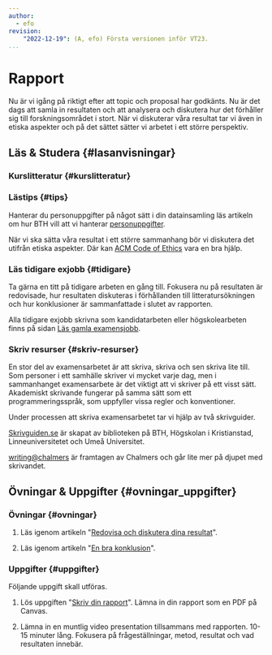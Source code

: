 ```yaml
---
author:
  - efo
revision:
    "2022-12-19": (A, efo) Första versionen inför VT23.
...
```

Rapport
====================================

Nu är vi igång på riktigt efter att topic och proposal har godkänts. Nu är det dags att samla in resultaten och att analysera och diskutera hur det förhåller sig till forskningsområdet i stort. När vi diskuterar våra resultat tar vi även in etiska aspekter och på det sättet sätter vi arbetet i ett större perspektiv.



<!--more-->



Läs & Studera  {#lasanvisningar}
---------------------------------

### Kurslitteratur {#kurslitteratur}



### Lästips {#tips}

Hanterar du personuppgifter på något sätt i din datainsamling läs artikeln om hur BTH vill att vi hanterar [personuppgifter](https://studentportal.bth.se/genomfor-studierna/examensarbete/personuppgiftsbehandling-vid-studentarbeten/).

När vi ska sätta våra resultat i ett större sammanhang bör vi diskutera det utifrån etiska aspekter. Där kan [ACM Code of Ethics](https://www.acm.org/code-of-ethics) vara en bra hjälp.



### Läs tidigare exjobb {#tidigare}

Ta gärna en titt på tidigare arbeten en gång till. Fokusera nu på resultaten är redovisade, hur resultaten diskuteras i förhållanden till litteratursökningen och hur konklusioner är sammanfattade i slutet av rapporten.

Alla tidigare exjobb skrivna som kandidatarbeten eller högskolearbeten finns på sidan [Läs gamla examensjobb](kurser/exjobb/guide/las-gamla-examensjobb).



### Skriv resurser {#skriv-resurser}

En stor del av examensarbetet är att skriva, skriva och sen skriva lite till. Som personer i ett samhälle skriver vi mycket varje dag, men i sammanhanget examensarbete är det viktigt att vi skriver på ett visst sätt. Akademiskt skrivande fungerar på samma sätt som ett programmeringsspråk, som uppfyller vissa regler och konventioner.

Under processen att skriva examensarbetet tar vi hjälp av två skrivguider.

[Skrivguiden.se](https://skrivguiden.se/) är skapat av biblioteken på BTH, Högskolan i Kristianstad, Linneuniversitetet och Umeå Universitet.

[writing@chalmers](https://writing.chalmers.se/chalmers-skrivguide/) är framtagen av Chalmers och går lite mer på djupet med skrivandet.



Övningar & Uppgifter  {#ovningar_uppgifter}
-------------------------------------------

### Övningar {#ovningar}

1. Läs igenom artikeln "[Redovisa och diskutera dina resultat](kunskap/exjobb-redovisa-resultat)".

1. Läs igenom artikeln "[En bra konklusion](kunskap/exjobb-en-bra-konklusion)".



### Uppgifter {#uppgifter}

Följande uppgift skall utföras.

1. Lös uppgiften "[Skriv din rapport](uppgift/exjobb-rapport)". Lämna in din rapport som en PDF på Canvas.

1. Lämna in en muntlig video presentation tillsammans med rapporten. 10-15 minuter lång. Fokusera på frågeställningar, metod, resultat och vad resultaten innebär.
